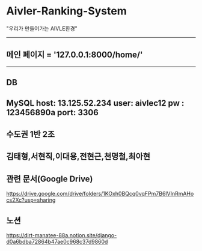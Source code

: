# Aivler-Ranking-System
"우리가 만들어가는 AIVLE환경"

---
## 메인 페이지 = '127.0.0.1:8000/home/'
---
## DB
MySQL
host: 13.125.52.234
user: aivlec12
pw : 123456890a
port: 3306
---
## 수도권 1반 2조
김태형,서현직,이대용,전현근,천명철,최아현
---
## 관련 문서(Google Drive)
https://drive.google.com/drive/folders/1KOxh0BQcq0vqFPm7B6lVInRmAHocs2Xc?usp=sharing

## 노션
https://dirt-manatee-88a.notion.site/django-d0a6bdba72864b47ae0c968c37d9860d
